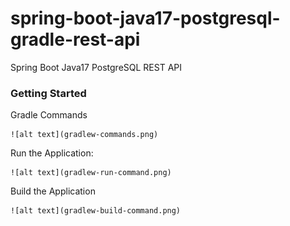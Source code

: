 
# spring-boot-java17-postgresql-gradle-rest-api

Spring Boot Java17 PostgreSQL REST API


### Getting Started


Gradle Commands

    ![alt text](gradlew-commands.png)




Run the Application:

    ![alt text](gradlew-run-command.png)




Build the Application

    ![alt text](gradlew-build-command.png)